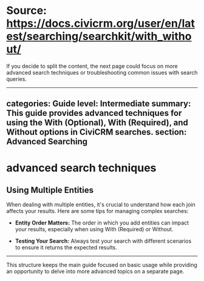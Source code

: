 # Source: https://docs.civicrm.org/user/en/latest/searching/searchkit/with_without/

If you decide to split the content, the next page could focus on more advanced search techniques or troubleshooting common issues with search queries. 

---

categories: Guide
level: Intermediate
summary: This guide provides advanced techniques for using the With (Optional), With (Required), and Without options in CiviCRM searches.
section: Advanced Searching
---

# advanced search techniques

## Using Multiple Entities

When dealing with multiple entities, it's crucial to understand how each join affects your results. Here are some tips for managing complex searches:

- **Entity Order Matters:** The order in which you add entities can impact your results, especially when using With (Required) or Without.

- **Testing Your Search:** Always test your search with different scenarios to ensure it returns the expected results.

---

This structure keeps the main guide focused on basic usage while providing an opportunity to delve into more advanced topics on a separate page.